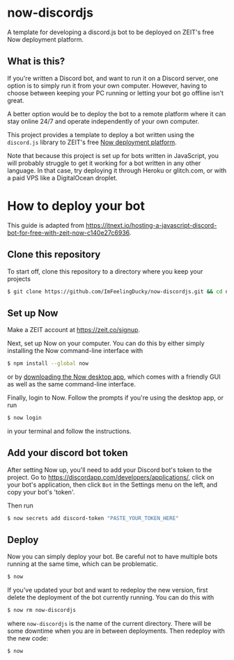 # now-discordjs
A template for developing a discord.js bot to be deployed on ZEIT's free Now deployment platform.

## What is this?
If you're written a Discord bot, and want to run it on a Discord server, one option is to simply run it from your own computer. However, having to choose between keeping your PC running or letting your bot go offline isn't great.

A better option would be to deploy the bot to a remote platform where it can stay online 24/7 and operate independently of your own computer.

This project provides a template to deploy a bot written using the `discord.js` library to ZEIT's free [Now deployment platform](https://zeit.co/now).

Note that because this project is set up for bots written in JavaScript, you will probably struggle to get it working for a bot written in any other language. In that case, try deploying it through Heroku or glitch.com, or with a paid VPS like a DigitalOcean droplet.

# How to deploy your bot
This guide is adapted from https://itnext.io/hosting-a-javascript-discord-bot-for-free-with-zeit-now-c140e27c6936.

## Clone this repository
To start off, clone this repository to a directory where you keep your projects
```bash
$ git clone https://github.com/ImFeelingDucky/now-discordjs.git && cd now-discordjs
```

## Set up Now
Make a ZEIT account at https://zeit.co/signup.

Next, set up Now on your computer. You can do this by either simply installing the Now command-line interface with
```bash
$ npm install --global now
```
or by [downloading the Now desktop app](https://zeit.co/download), which comes with a friendly GUI as well as the same command-line interface.

Finally, login to Now. Follow the prompts if you're using the desktop app, or run
```bash
$ now login
```
in your terminal and follow the instructions.

## Add your discord bot token
After setting Now up, you'll need to add your Discord bot's token to the project. Go to https://discordapp.com/developers/applications/, click on your bot's application, then click `Bot` in the Settings menu on the left, and copy your bot's 'token'.

Then run
```bash
$ now secrets add discord-token "PASTE_YOUR_TOKEN_HERE"
```

## Deploy
Now you can simply deploy your bot. Be careful not to have multiple bots running at the same time, which can be problematic.

```bash
$ now
```

If you've updated your bot and want to redeploy the new version, first delete the deployment of the bot currently running. You can do this with
```bash
$ now rm now-discordjs
```
where `now-discordjs` is the name of the current directory. There will be some downtime when you are in between deployments. Then redeploy with the new code:
```bash
$ now
```
